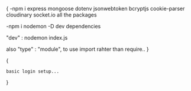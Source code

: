 {
-npm i express mongoose dotenv jsonwebtoken bcryptjs cookie-parser cloudinary socket.io
all the packages 

-npm i nodemon -D
dev dependencies

"dev" : nodemon index.js

also "type" : "module",
to use import rahter than require..
}

{

    basic login setup...
}

